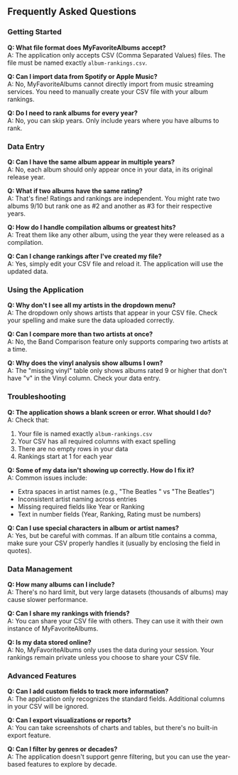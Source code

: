 ## Frequently Asked Questions

### Getting Started

**Q: What file format does MyFavoriteAlbums accept?**  
A: The application only accepts CSV (Comma Separated Values) files. The file must be named exactly `album-rankings.csv`.

**Q: Can I import data from Spotify or Apple Music?**  
A: No, MyFavoriteAlbums cannot directly import from music streaming services. You need to manually create your CSV file with your album rankings.

**Q: Do I need to rank albums for every year?**  
A: No, you can skip years. Only include years where you have albums to rank.

### Data Entry

**Q: Can I have the same album appear in multiple years?**  
A: No, each album should only appear once in your data, in its original release year.

**Q: What if two albums have the same rating?**  
A: That's fine! Ratings and rankings are independent. You might rate two albums 9/10 but rank one as #2 and another as #3 for their respective years.

**Q: How do I handle compilation albums or greatest hits?**  
A: Treat them like any other album, using the year they were released as a compilation.

**Q: Can I change rankings after I've created my file?**  
A: Yes, simply edit your CSV file and reload it. The application will use the updated data.

### Using the Application

**Q: Why don't I see all my artists in the dropdown menu?**  
A: The dropdown only shows artists that appear in your CSV file. Check your spelling and make sure the data uploaded correctly.

**Q: Can I compare more than two artists at once?**  
A: No, the Band Comparison feature only supports comparing two artists at a time.

**Q: Why does the vinyl analysis show albums I own?**  
A: The "missing vinyl" table only shows albums rated 9 or higher that don't have "v" in the Vinyl column. Check your data entry.

### Troubleshooting

**Q: The application shows a blank screen or error. What should I do?**  
A: Check that:

1. Your file is named exactly `album-rankings.csv`
2. Your CSV has all required columns with exact spelling
3. There are no empty rows in your data
4. Rankings start at 1 for each year

**Q: Some of my data isn't showing up correctly. How do I fix it?**  
A: Common issues include:

- Extra spaces in artist names (e.g., "The Beatles " vs "The Beatles")
- Inconsistent artist naming across entries
- Missing required fields like Year or Ranking
- Text in number fields (Year, Ranking, Rating must be numbers)

**Q: Can I use special characters in album or artist names?**  
A: Yes, but be careful with commas. If an album title contains a comma, make sure your CSV properly handles it (usually by enclosing the field in quotes).

### Data Management

**Q: How many albums can I include?**  
A: There's no hard limit, but very large datasets (thousands of albums) may cause slower performance.

**Q: Can I share my rankings with friends?**  
A: You can share your CSV file with others. They can use it with their own instance of MyFavoriteAlbums.

**Q: Is my data stored online?**  
A: No, MyFavoriteAlbums only uses the data during your session. Your rankings remain private unless you choose to share your CSV file.

### Advanced Features

**Q: Can I add custom fields to track more information?**  
A: The application only recognizes the standard fields. Additional columns in your CSV will be ignored.

**Q: Can I export visualizations or reports?**  
A: You can take screenshots of charts and tables, but there's no built-in export feature.

**Q: Can I filter by genres or decades?**  
A: The application doesn't support genre filtering, but you can use the year-based features to explore by decade.
